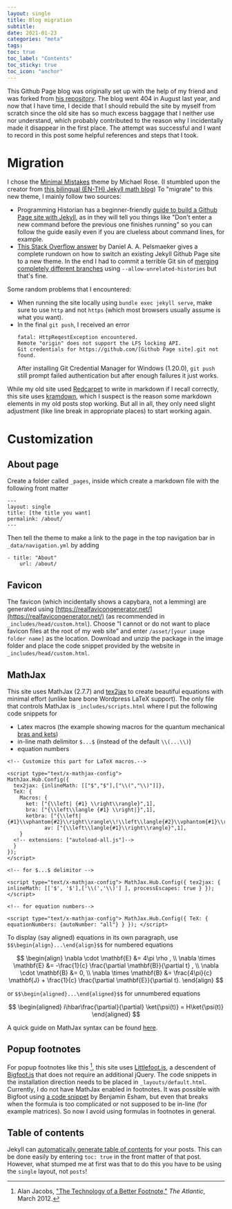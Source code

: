 ```yaml
---
layout: single
title: Blog migration
subtitle:
date: 2021-01-23
categories: "meta"
tags:
toc: true
toc_label: "Contents"
toc_sticky: true
toc_icon: "anchor"
---
```



<!-- How easy it is today to find a free blogging platform that checks all your needs. Not so for math bloggers, especially those that are used to seeing equations beautifully typeset in [latex](https://www.latex-project.org/) without needing to run codes through some kind of converter.

Finding a blog that functions without a hassle is even harder if you are a math blogger, but that is not a problem here. Equations are written in [Markdown](http://daringfireball.net/projects/markdown/) and displayed using [MathJax](https://www.mathjax.org/).

Another indispensable feature that I've always longed for is the popup footnote. Digital footnotes today are often still implemented as if they are in print media. You follow the link to the bottom of the post and then have to find a way back to where you were in the main text, thus breaking the flow of reading. (And maybe it's just me but it's tempting to take a peek at footnotes even when I know they aren't necessary to the main text.) A much better way to implement a digital footnote is using, for example, [Bigfoot](http://www.bigfootjs.com/) like this. [^1] -->

This Github Page blog was originally set up with the help of my friend and was forked from [his repository](https://github.com/i2000s/i2000s.github.io). The blog went 404 in August last year, and now that I have time, I decide that I should rebuild the site by myself from scratch since the old site has so much excess baggage that I neither use nor understand, which probably contributed to the reason why I incidentally made it disappear in the first place. The attempt was successful and I want to record in this post some helpful references and steps that I took.

# Migration

I chose the [Minimal Mistakes](https://github.com/mmistakes/minimal-mistakes) theme by Michael Rose. (I stumbled upon the creator from [this bilingual (EN-TH) Jekyll math blog](https://tupleblog.github.io/))
To "migrate" to this new theme, I mainly follow two sources:
- Programming Historian has a beginner-friendly [guide to build a Github Page site with Jekyll](https://programminghistorian.org/en/lessons/building-static-sites-with-jekyll-github-pages), as in they will tell you things like "Don't enter a new command before the previous one finishes running" so you can follow the guide easily even if you are clueless about command lines, for example.
- [This Stack Overflow answer](https://web.archive.org/web/20210123074854/https://stackoverflow.com/questions/31327045/switch-theme-in-an-existing-jekyll-installation/37186333) by Daniel A. A. Pelsmaeker gives a complete rundown on how to switch an existing Jekyll Github Page site to a new theme. In the end I had to commit a terrible Git sin of [merging completely different branches](https://stackoverflow.com/questions/2862590/how-to-replace-master-branch-in-git-entirely-from-another-branch) using `--allow-unrelated-histories` but that's fine.

Some random problems that I encountered:
- When running the site locally using `bundle exec jekyll serve`, make sure to use `http` and not `https` (which most browsers usually assume is what you want).
- In the final `git push`, I received an error  
	```
	fatal: HttpReqestException encountered.
	Remote "origin" does not support the LFS locking API.
	Git credentials for https://github.com/[Github Page site].git not found.
	```
	After installing  Git Credential Manager for Windows (1.20.0), `git push` still prompt failed authentication but after enough failures it just works.

While my old site used [Redcarpet](https://www.rubydoc.info/gems/redcarpet/3.2.2) to write in markdown if I recall correctly, this site uses [kramdown](https://kramdown.gettalong.org/index.html), which I suspect is the reason some markdown elements in my old posts stop working. But all in all, they only need slight adjustment (like line break in appropriate places) to start working again.

# Customization


## About page

Create a folder called `_pages`, inside which create a markdown file with the following front matter
```
---
layout: single
title: [the title you want]
permalink: /about/
---
```
Then tell the theme to make a link to the page in the top navigation bar in
`_data/navigation.yml` by adding
```
- title: "About"
	url: /about/
```

## Favicon

The favicon (which incidentally shows a capybara, not a lemming) are generated using [https://realfavicongenerator.net/](https://realfavicongenerator.net/) (as recommended in `_includes/head/custom.html`). Choose “I cannot or do not want to place favicon files at the root of my web site” and enter `/asset/[your image folder name]` as the location. Download and unzip the package in the image folder and place the code snippet provided by the website in `_includes/head/custom.html`.


## MathJax

This site uses MathJax (2.7.7) and [tex2jax](https://docs.mathjax.org/en/v2.7-latest/options/preprocessors/tex2jax.html) to create beautiful equations with minimal effort (unlike bare bone Wordpress LaTeX support). The only file that controls MathJax is `_includes/scripts.html` where I put the following code snippets for
- Latex macros (the example showing macros for the quantum mechanical [bras and kets](https://en.wikipedia.org/wiki/Bra%E2%80%93ket_notation))
- in-line math delimitor `$...$` (instead of the default `\\(...\\)`)
- equation numbers

```
<!-- Customize this part for LaTeX macros.-->

<script type="text/x-mathjax-config">
MathJax.Hub.Config({
  tex2jax: {inlineMath: [["$","$"],["\\(","\\)"]]},
  TeX: {
    Macros: {
      ket: ["{\\left| {#1} \\right\\rangle}",1],
      bra: ["{\\left\\langle {#1} \\right|}",1],
      ketbra: ["{\\left|{#1}\\vphantom{#2}\\right\\rangle\\!\\left\\langle{#2}\\vphantom{#1}\\right|}",2],
			av: ["{\\left\\langle{#1}\\right\\rangle}",1],
    }
  <!-- extensions: ["autoload-all.js"]-->
  }
});
</script>

<!-- for $...$ delimitor -->

<script type="text/x-mathjax-config"> MathJax.Hub.Config({ tex2jax: { inlineMath: [['$', '$'],['\\(','\\)'] ], processEscapes: true } }); </script>

<!-- for equation numbers-->

<script type="text/x-mathjax-config"> MathJax.Hub.Config({ TeX: { equationNumbers: {autoNumber: "all"} } }); </script>
```

To display (say aligned) equations in its own paragraph, use `$$\begin{align}...\end{align}$$` for numbered equations

$$
\begin{align}
\nabla \cdot \mathbf{E} &= 4\pi \rho , \\
\nabla \times \mathbf{E} &= -\frac{1}{c} \frac{\partial \mathbf{B}}{\partial t} , \\
\nabla \cdot \mathbf{B} &= 0, \\
\nabla \times \mathbf{B} &= \frac{4\pi}{c} \mathbf{J} + \frac{1}{c} \frac{\partial \mathbf{E}}{\partial t}.
\end{align}
$$

or `$$\begin{aligned}...\end{aligned}$$` for unnumbered equations

$$
\begin{aligned}
i\hbar\frac{\partial}{\partial} \ket{\psi(t)} = H\ket{\psi(t)}
\end{aligned}
$$

A quick guide on MathJax syntax can be found [here](http://meta.math.stackexchange.com/questions/5020/mathjax-basic-tutorial-and-quick-reference).


## Popup footnotes

For popup footnotes like this [^1], this site uses [Littlefoot.js](https://github.com/goblindegook/littlefoot), a descendent of [Bigfoot.js](https://github.com/lemonmade/bigfoot/) that does not require an additional jQuery.
The code snippets in the installation direction needs to be placed in `_layouts/default.html`. Currently, I do not have MathJax enabled in footnotes. It was possible with Bigfoot using [a code snippet]((https://esham.io/2014/07/mathjax-and-bigfoot)) by Benjamin Esham, but even that breaks when the formula is too complicated or not supposed to be in-line (for example matrices). So now I avoid using formulas in footnotes in general.


## Table of contents

Jekyll can [automatically generate table of contents](https://mmistakes.github.io/minimal-mistakes/docs/helpers/#enabled-via-yaml-front-matter) for your posts. This can be done easily by entering `toc: true` in the front matter of that post. However, what stumped me at first was that to do this you have to be using the `single` layout, not `posts`!

[^1]: Alan Jacobs, ["The Technology of a Better Footnote,"](http://www.theatlantic.com/technology/archive/2012/03/the-technology-of-a-better-footnote/254403/) *The Atlantic*, March 2012.
